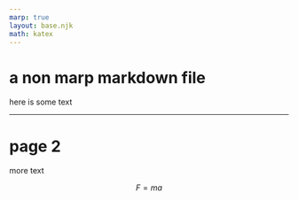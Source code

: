 ```yaml
---
marp: true
layout: base.njk
math: katex
---
```


# a non marp markdown file

here is some text

---

# page 2

more text

$$F=ma$$
